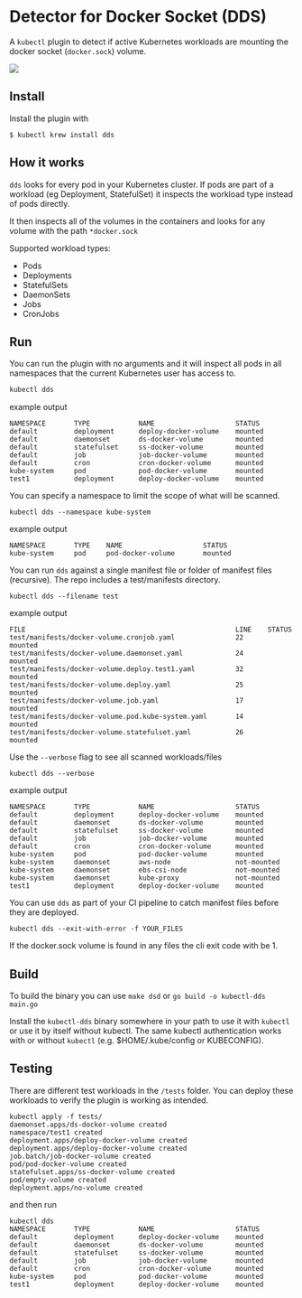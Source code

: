 # Detector for Docker Socket (DDS)

A `kubectl` plugin to detect if active Kubernetes workloads are mounting the docker socket (`docker.sock`) volume.

![](img/dds-demo.gif)

## Install

Install the plugin with

```
$ kubectl krew install dds
```

## How it works

`dds` looks for every pod in your Kubernetes cluster.
If pods are part of a workload (eg Deployment, StatefulSet) it inspects the workload type instead of pods directly.

It then inspects all of the volumes in the containers and looks for any volume with the path `*docker.sock`

Supported workload types:

* Pods
* Deployments
* StatefulSets
* DaemonSets
* Jobs
* CronJobs

## Run

You can run the plugin with no arguments and it will inspect all pods in all namespaces that the current Kubernetes user has access to.

```bash
kubectl dds
```
example output
```
NAMESPACE       TYPE            NAME                    STATUS
default         deployment      deploy-docker-volume    mounted
default         daemonset       ds-docker-volume        mounted
default         statefulset     ss-docker-volume        mounted
default         job             job-docker-volume       mounted
default         cron            cron-docker-volume      mounted
kube-system     pod             pod-docker-volume       mounted
test1           deployment      deploy-docker-volume    mounted
```

You can specify a namespace to limit the scope of what will be scanned.

```
kubectl dds --namespace kube-system
```
example output
```
NAMESPACE       TYPE    NAME                    STATUS
kube-system     pod     pod-docker-volume       mounted
```

You can run `dds` against a single manifest file or folder of manifest files (recursive).
The repo includes a test/manifests directory.

```
kubectl dds --filename test
```
example output
```
FILE                                                    LINE    STATUS
test/manifests/docker-volume.cronjob.yaml               22      mounted
test/manifests/docker-volume.daemonset.yaml             24      mounted
test/manifests/docker-volume.deploy.test1.yaml          32      mounted
test/manifests/docker-volume.deploy.yaml                25      mounted
test/manifests/docker-volume.job.yaml                   17      mounted
test/manifests/docker-volume.pod.kube-system.yaml       14      mounted
test/manifests/docker-volume.statefulset.yaml           26      mounted
```

Use the `--verbose` flag to see all scanned workloads/files
```
kubectl dds --verbose
```
example output
```
NAMESPACE       TYPE            NAME                    STATUS
default         deployment      deploy-docker-volume    mounted
default         daemonset       ds-docker-volume        mounted
default         statefulset     ss-docker-volume        mounted
default         job             job-docker-volume       mounted
default         cron            cron-docker-volume      mounted
kube-system     pod             pod-docker-volume       mounted
kube-system     daemonset       aws-node                not-mounted
kube-system     daemonset       ebs-csi-node            not-mounted
kube-system     daemonset       kube-proxy              not-mounted
test1           deployment      deploy-docker-volume    mounted
```

You can use `dds` as part of your CI pipeline to catch manifest files before they are deployed.
```
kubectl dds --exit-with-error -f YOUR_FILES
```
If the docker.sock volume is found in any files the cli exit code with be 1.

## Build

To build the binary you can use `make dsd` or `go build -o kubectl-dds main.go`

Install the `kubectl-dds` binary somewhere in your path to use it with `kubectl` or use it by itself without kubectl.
The same kubectl authentication works with or without `kubectl` (e.g. $HOME/.kube/config or KUBECONFIG).

## Testing

There are different test workloads in the `/tests` folder.
You can deploy these workloads to verify the plugin is working as intended.

```
kubectl apply -f tests/
daemonset.apps/ds-docker-volume created
namespace/test1 created
deployment.apps/deploy-docker-volume created
deployment.apps/deploy-docker-volume created
job.batch/job-docker-volume created
pod/pod-docker-volume created
statefulset.apps/ss-docker-volume created
pod/empty-volume created
deployment.apps/no-volume created
```

and then run

```
kubectl dds
NAMESPACE       TYPE            NAME                    STATUS
default         deployment      deploy-docker-volume    mounted
default         daemonset       ds-docker-volume        mounted
default         statefulset     ss-docker-volume        mounted
default         job             job-docker-volume       mounted
default         cron            cron-docker-volume      mounted
kube-system     pod             pod-docker-volume       mounted
test1           deployment      deploy-docker-volume    mounted
```
